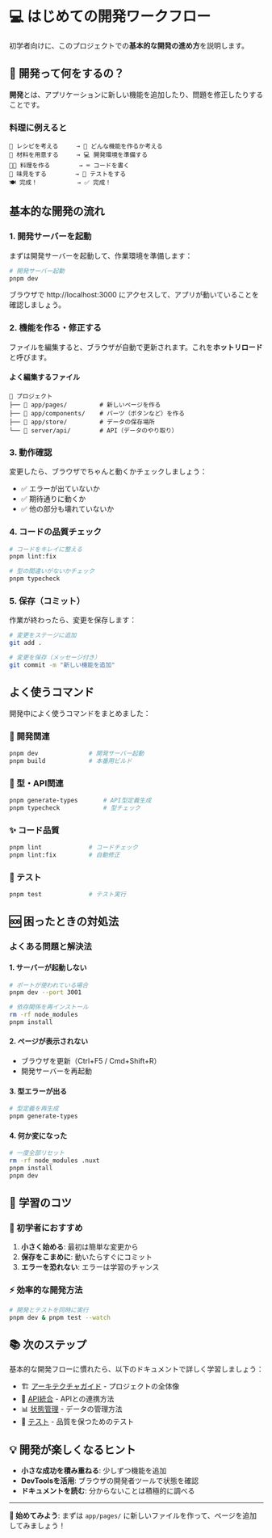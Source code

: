 # 💻 はじめての開発ワークフロー

初学者向けに、このプロジェクトでの**基本的な開発の進め方**を説明します。

## 🔰 開発って何をするの？

**開発**とは、アプリケーションに新しい機能を追加したり、問題を修正したりすることです。

### 料理に例えると

```
📝 レシピを考える     → 🚀 どんな機能を作るか考える
🛒 材料を用意する     → 💻 開発環境を準備する
👨‍🍳 料理を作る        → ⌨️ コードを書く
👅 味見をする        → 🧪 テストをする
🍽️ 完成！           → ✅ 完成！
```

## 基本的な開発の流れ

### 1. 開発サーバーを起動

まずは開発サーバーを起動して、作業環境を準備します：

```bash
# 開発サーバー起動
pnpm dev
```

ブラウザで http://localhost:3000 にアクセスして、アプリが動いていることを確認しましょう。

### 2. 機能を作る・修正する

ファイルを編集すると、ブラウザが自動で更新されます。これを**ホットリロード**と呼びます。

#### よく編集するファイル

```
📂 プロジェクト
├── 📄 app/pages/         # 新しいページを作る
├── 📄 app/components/    # パーツ（ボタンなど）を作る
├── 📄 app/store/         # データの保存場所
└── 📄 server/api/        # API（データのやり取り）
```

### 3. 動作確認

変更したら、ブラウザでちゃんと動くかチェックしましょう：

- ✅ エラーが出ていないか
- ✅ 期待通りに動くか
- ✅ 他の部分も壊れていないか

### 4. コードの品質チェック

```bash
# コードをキレイに整える
pnpm lint:fix

# 型の間違いがないかチェック
pnpm typecheck
```

### 5. 保存（コミット）

作業が終わったら、変更を保存します：

```bash
# 変更をステージに追加
git add .

# 変更を保存（メッセージ付き）
git commit -m "新しい機能を追加"
```

## よく使うコマンド

開発中によく使うコマンドをまとめました：

### 🚀 開発関連

```bash
pnpm dev              # 開発サーバー起動
pnpm build            # 本番用ビルド
```

### 🔧 型・API関連

```bash
pnpm generate-types       # API型定義生成
pnpm typecheck            # 型チェック
```

### ✨ コード品質

```bash
pnpm lint             # コードチェック
pnpm lint:fix         # 自動修正
```

### 🧪 テスト

```bash
pnpm test             # テスト実行
```

## 🆘 困ったときの対処法

### よくある問題と解決法

#### 1. サーバーが起動しない

```bash
# ポートが使われている場合
pnpm dev --port 3001

# 依存関係を再インストール
rm -rf node_modules
pnpm install
```

#### 2. ページが表示されない

- ブラウザを更新（Ctrl+F5 / Cmd+Shift+R）
- 開発サーバーを再起動

#### 3. 型エラーが出る

```bash
# 型定義を再生成
pnpm generate-types
```

#### 4. 何か変になった

```bash
# 一度全部リセット
rm -rf node_modules .nuxt
pnpm install
pnpm dev
```

## 🎯 学習のコツ

### 🔰 初学者におすすめ

1. **小さく始める**: 最初は簡単な変更から
2. **保存をこまめに**: 動いたらすぐにコミット
3. **エラーを恐れない**: エラーは学習のチャンス

### ⚡ 効率的な開発方法

```bash
# 開発とテストを同時に実行
pnpm dev & pnpm test --watch
```

## 📚 次のステップ

基本的な開発フローに慣れたら、以下のドキュメントで詳しく学習しましょう：

- 🏗️ [アーキテクチャガイド](./architecture.md) - プロジェクトの全体像
- 🔗 [API統合](./api-integration.md) - APIとの連携方法
- 📊 [状態管理](./state-management.md) - データの管理方法
- 🧪 [テスト](./testing.md) - 品質を保つためのテスト

## 💡 開発が楽しくなるヒント

- **小さな成功を積み重ねる**: 少しずつ機能を追加
- **DevToolsを活用**: ブラウザの開発者ツールで状態を確認
- **ドキュメントを読む**: 分からないことは積極的に調べる

---

**🎯 始めてみよう**: まずは `app/pages/` に新しいファイルを作って、ページを追加してみましょう！
